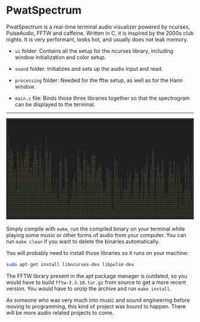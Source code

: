 # PwatSpectrum

PwatSpectrum is a real-time terminal audio visualizer powered by ncurses, PulseAudio, FFTW and caffeine. Written in C, it is inspired by the 2000s club nights. It is very performant, looks hot, and usually does not leak memory.

- `ui` folder:
Contains all the setup for the ncurses library, including window initialization and color setup.

- `sound` folder:
Initializes and sets up the audio input and read.

- `processing` folder:
Needed for the fftw setup, as well as for the Hann window.

- `main.c` file:
Binds those three libraries together so that the spectrogram can be displayed to the terminal.

---

![Preview](preview.png)

Simply compile with `make`, run the compiled binary on your terminal while playing some music or other forms of audio from your computer. You can run `make clean` if you want to delete the binaries automatically.

You will probably need to install those libraries so it runs on your machine:

```sh
sudo apt-get install libncurses-dev libpulse-dev
```

The FFTW library present in the apt package manager is outdated, so you would have to build `fftw-3.3.10.tar.gz` from source to get a more recent version. You would have to unzip the archive and run `make install`.

As someone who was very much into music and sound engineering before moving to programming, this kind of project was bound to happen. There will be more audio related projects to come.
